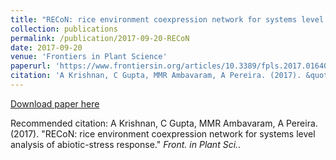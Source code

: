 ```yaml
---
title: "RECoN: rice environment coexpression network for systems level analysis of abiotic-stress response"
collection: publications
permalink: /publication/2017-09-20-RECoN
date: 2017-09-20
venue: 'Frontiers in Plant Science'
paperurl: 'https://www.frontiersin.org/articles/10.3389/fpls.2017.01640/full'
citation: 'A Krishnan, C Gupta, MMR Ambavaram, A Pereira. (2017). &quot;RECoN: rice environment coexpression network for systems level analysis of abiotic-stress response.&quot; <i>Front. in Plant Sci.</i>.'
---
```


[Download paper here](https://www.frontiersin.org/articles/10.3389/fpls.2017.01640/full)

Recommended citation: A Krishnan, C Gupta, MMR Ambavaram, A Pereira. (2017). &quot;RECoN: rice environment coexpression network for systems level analysis of abiotic-stress response.&quot; <i>Front. in Plant Sci.</i>.